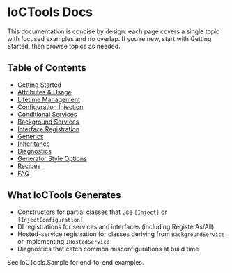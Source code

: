 # IoCTools Docs

This documentation is concise by design: each page covers a single topic with focused examples and no overlap. If you’re new, start with Getting Started, then browse topics as needed.

## Table of Contents

- [Getting Started](getting-started.md)
- [Attributes & Usage](attributes.md)
- [Lifetime Management](lifetime-management.md)
- [Configuration Injection](configuration-injection.md)
- [Conditional Services](conditional-services.md)
- [Background Services](background-services.md)
- [Interface Registration](multi-interface-registration.md)
- [Generics](generics.md)
- [Inheritance](inheritance.md)
- [Diagnostics](diagnostics.md)
- [Generator Style Options](generator-style-options.md)
- [Recipes](recipes.md)
- [FAQ](faq.md)

## What IoCTools Generates

- Constructors for partial classes that use `[Inject]` or `[InjectConfiguration]`
- DI registrations for services and interfaces (including RegisterAs/All)
- Hosted-service registration for classes deriving from `BackgroundService` or implementing `IHostedService`
- Diagnostics that catch common misconfigurations at build time

See IoCTools.Sample for end-to-end examples.
